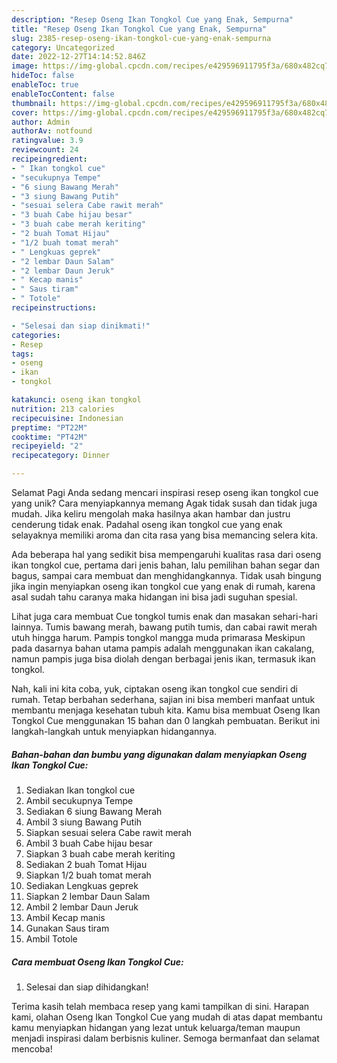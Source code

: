 ```yaml
---
description: "Resep Oseng Ikan Tongkol Cue yang Enak, Sempurna"
title: "Resep Oseng Ikan Tongkol Cue yang Enak, Sempurna"
slug: 2385-resep-oseng-ikan-tongkol-cue-yang-enak-sempurna
category: Uncategorized
date: 2022-12-27T14:14:52.846Z
image: https://img-global.cpcdn.com/recipes/e429596911795f3a/680x482cq70/oseng-ikan-tongkol-cue-foto-resep-utama.jpg
hideToc: false
enableToc: true
enableTocContent: false
thumbnail: https://img-global.cpcdn.com/recipes/e429596911795f3a/680x482cq70/oseng-ikan-tongkol-cue-foto-resep-utama.jpg
cover: https://img-global.cpcdn.com/recipes/e429596911795f3a/680x482cq70/oseng-ikan-tongkol-cue-foto-resep-utama.jpg
author: Admin
authorAv: notfound
ratingvalue: 3.9
reviewcount: 24
recipeingredient:
- " Ikan tongkol cue"
- "secukupnya Tempe"
- "6 siung Bawang Merah"
- "3 siung Bawang Putih"
- "sesuai selera Cabe rawit merah"
- "3 buah Cabe hijau besar"
- "3 buah cabe merah keriting"
- "2 buah Tomat Hijau"
- "1/2 buah tomat merah"
- " Lengkuas geprek"
- "2 lembar Daun Salam"
- "2 lembar Daun Jeruk"
- " Kecap manis"
- " Saus tiram"
- " Totole"
recipeinstructions:

- "Selesai dan siap dinikmati!"
categories:
- Resep
tags:
- oseng
- ikan
- tongkol

katakunci: oseng ikan tongkol 
nutrition: 213 calories
recipecuisine: Indonesian
preptime: "PT22M"
cooktime: "PT42M"
recipeyield: "2"
recipecategory: Dinner

---
```



Selamat Pagi Anda sedang mencari inspirasi resep oseng ikan tongkol cue yang unik? Cara menyiapkannya memang Agak tidak susah dan tidak juga mudah. Jika keliru mengolah maka hasilnya akan hambar dan justru cenderung tidak enak. Padahal oseng ikan tongkol cue yang enak selayaknya memiliki aroma dan cita rasa yang bisa memancing selera kita.


Ada beberapa hal yang sedikit bisa mempengaruhi kualitas rasa dari oseng ikan tongkol cue, pertama dari jenis bahan, lalu pemilihan bahan segar dan bagus, sampai cara membuat dan menghidangkannya. Tidak usah bingung jika ingin menyiapkan oseng ikan tongkol cue yang enak di rumah, karena asal sudah tahu caranya maka hidangan ini bisa jadi suguhan spesial.

Lihat juga cara membuat Cue tongkol tumis enak dan masakan sehari-hari lainnya. Tumis bawang merah, bawang putih tumis, dan cabai rawit merah utuh hingga harum. Pampis tongkol mangga muda primarasa Meskipun pada dasarnya bahan utama pampis adalah menggunakan ikan cakalang, namun pampis juga bisa diolah dengan berbagai jenis ikan, termasuk ikan tongkol.


Nah, kali ini kita coba, yuk, ciptakan oseng ikan tongkol cue sendiri di rumah. Tetap berbahan sederhana, sajian ini bisa memberi manfaat untuk membantu menjaga kesehatan tubuh kita. Kamu bisa membuat Oseng Ikan Tongkol Cue menggunakan 15 bahan dan 0 langkah pembuatan. Berikut ini langkah-langkah untuk menyiapkan hidangannya.

<!--inarticleads1-->

##### Bahan-bahan dan bumbu yang digunakan dalam menyiapkan Oseng Ikan Tongkol Cue:

1. Sediakan  Ikan tongkol cue
1. Ambil secukupnya Tempe
1. Sediakan 6 siung Bawang Merah
1. Ambil 3 siung Bawang Putih
1. Siapkan sesuai selera Cabe rawit merah
1. Ambil 3 buah Cabe hijau besar
1. Siapkan 3 buah cabe merah keriting
1. Sediakan 2 buah Tomat Hijau
1. Siapkan 1/2 buah tomat merah
1. Sediakan  Lengkuas geprek
1. Siapkan 2 lembar Daun Salam
1. Ambil 2 lembar Daun Jeruk
1. Ambil  Kecap manis
1. Gunakan  Saus tiram
1. Ambil  Totole




<!--inarticleads2-->

##### Cara membuat Oseng Ikan Tongkol Cue:


1. Selesai dan siap dihidangkan!



Terima kasih telah membaca resep yang kami tampilkan di sini. Harapan kami, olahan Oseng Ikan Tongkol Cue yang mudah di atas dapat membantu kamu menyiapkan hidangan yang lezat untuk keluarga/teman maupun menjadi inspirasi dalam berbisnis kuliner. Semoga bermanfaat dan selamat mencoba!
